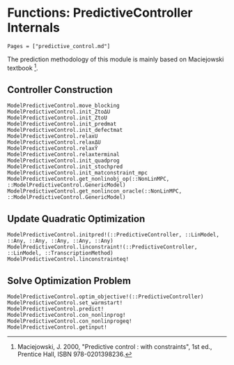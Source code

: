 # Functions: PredictiveController Internals

```@contents
Pages = ["predictive_control.md"]
```

The prediction methodology of this module is mainly based on Maciejowski textbook [^1].

[^1]: Maciejowski, J. 2000, "Predictive control : with constraints", 1st ed., Prentice Hall,
     ISBN 978-0201398236.

## Controller Construction

```@docs
ModelPredictiveControl.move_blocking
ModelPredictiveControl.init_ZtoΔU   
ModelPredictiveControl.init_ZtoU
ModelPredictiveControl.init_predmat
ModelPredictiveControl.init_defectmat
ModelPredictiveControl.relaxU
ModelPredictiveControl.relaxΔU
ModelPredictiveControl.relaxŶ
ModelPredictiveControl.relaxterminal
ModelPredictiveControl.init_quadprog
ModelPredictiveControl.init_stochpred
ModelPredictiveControl.init_matconstraint_mpc
ModelPredictiveControl.get_nonlinobj_op(::NonLinMPC, ::ModelPredictiveControl.GenericModel)
ModelPredictiveControl.get_nonlincon_oracle(::NonLinMPC, ::ModelPredictiveControl.GenericModel)
```

## Update Quadratic Optimization

```@docs
ModelPredictiveControl.initpred!(::PredictiveController, ::LinModel, ::Any, ::Any, ::Any, ::Any, ::Any)
ModelPredictiveControl.linconstraint!(::PredictiveController, ::LinModel, ::TranscriptionMethod)
ModelPredictiveControl.linconstrainteq!
```

## Solve Optimization Problem

```@docs
ModelPredictiveControl.optim_objective!(::PredictiveController)
ModelPredictiveControl.set_warmstart!
ModelPredictiveControl.predict!
ModelPredictiveControl.con_nonlinprog!
ModelPredictiveControl.con_nonlinprogeq!
ModelPredictiveControl.getinput!
```
